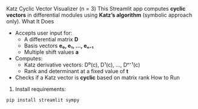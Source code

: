 Katz Cyclic Vector Visualizer (n = 3)
This Streamlit app computes **cyclic vectors** in differential modules using **Katz’s algorithm** (symbolic approach only).
What It Does
- Accepts user input for:
  - A differential matrix **D**
  - Basis vectors **e₀, e₁, ..., eₙ₋₁**
  - Multiple shift values **a**
- Computes:
  - Katz derivative vectors: D⁰(c), D¹(c), ..., Dⁿ⁻¹(c)
  - Rank and determinant at a fixed value of **t**
- Checks if a Katz vector is **cyclic** based on matrix rank
How to Run
1. Install requirements:
```bash
pip install streamlit sympy
